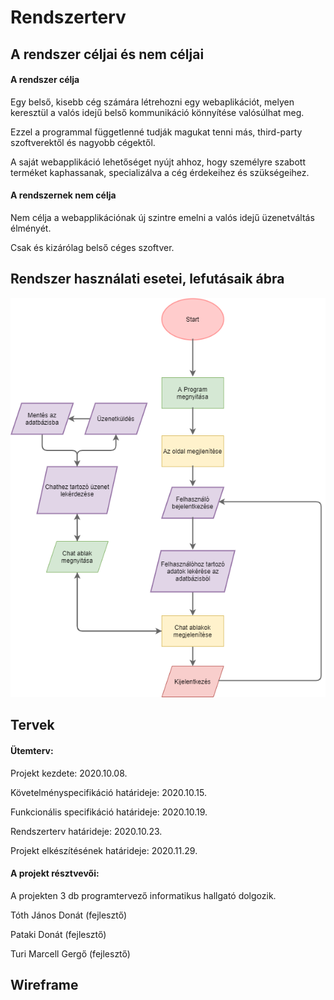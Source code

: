Rendszerterv
============
## A rendszer céljai és nem céljai

#### A rendszer célja
Egy belső, kisebb cég számára létrehozni egy webaplikációt, melyen keresztül a valós idejű belső kommunikáció könnyítése valósúlhat meg.

Ezzel a programmal függetlenné tudják magukat tenni más, third-party szoftverektől és nagyobb cégektől.

A saját webapplikáció lehetőséget nyújt ahhoz, hogy személyre szabott terméket kaphassanak, specializálva a cég érdekeihez és szükségeihez.

#### A rendszernek nem célja

Nem célja a webapplikációnak új szintre emelni a valós idejű üzenetváltás élményét.

Csak és kizárólag belső céges szoftver.

## Rendszer használati esetei, lefutásaik ábra
![A diagram.](./images/a.png)

## Tervek

#### Ütemterv:
Projekt kezdete: 2020.10.08.

Követelményspecifikáció határideje: 2020.10.15.

Funkcionális specifikáció határideje: 2020.10.19.

Rendszerterv határideje: 2020.10.23.

Projekt elkészítésének határideje: 2020.11.29.

#### A projekt résztvevői:
A projekten 3 db programtervező informatikus hallgató dolgozik.

Tóth János Donát (fejlesztő)

Pataki Donát (fejlesztő)

Turi Marcell Gergő (fejlesztő)

## Wireframe


